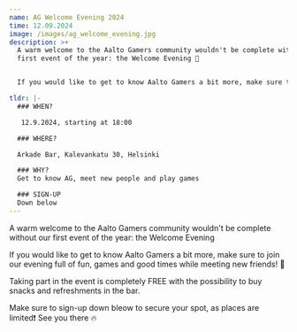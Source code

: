 ```yaml
---
name: AG Welcome Evening 2024
time: 12.09.2024
image: /images/ag_welcome_evening.jpg
description: >+
  A warm welcome to the Aalto Gamers community wouldn't be complete without our
  first event of the year: the Welcome Evening 🎉


  If you would like to get to know Aalto Gamers a bit more, make sure to join our evening full of fun, games and good times while meeting new friends! 🫶

tldr: |-
  ### WHEN?

   12.9.2024, starting at 18:00

  ### WHERE?

  Arkade Bar, Kalevankatu 30, Helsinki

  ### WHY?
  Get to know AG, meet new people and play games

  ### SIGN-UP
  Down below
---
```

A warm welcome to the Aalto Gamers community wouldn't be complete without our first event of the year: the Welcome Evening 

If you would like to get to know Aalto Gamers a bit more, make sure to join our evening full of fun, games and good times while meeting new friends! 🫶

Taking part in the event is completely FREE with the possibility to buy snacks and refreshments in the bar. 

Make sure to sign-up down bleow to secure your spot, as places are limited❗
See you there 🔥